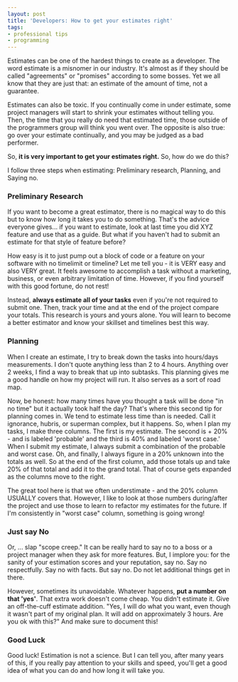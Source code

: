 ```yaml
---
layout: post
title: 'Developers: How to get your estimates right'
tags:
- professional tips
- programming
---
```


Estimates can be one of the hardest things to create as a developer.  The word estimate is a misnomer in our industry. It's almost as if they should be called "agreements" or "promises" according to some bosses.  Yet we all know that they are just that: an estimate of the amount of time, not a guarantee.  

Estimates can also be toxic.  If you continually come in under estimate, some project managers will start to shrink your estimates without telling you.  Then, the time that you really do need that estimated time, those outside of the programmers group will think you went over.  The opposite is also true: go over your estimate continually, and you may be judged as a bad performer.

So, **it is very important to get your estimates right.**  So, how do we do this?  

I follow three steps when estimating: Preliminary research, Planning, and Saying no.



### Preliminary Research



If you want to become a great estimator, there is no magical way to do this but to know how long it takes you to do something.  That's the advice everyone gives... if you want to estimate, look at last time you did XYZ feature and use that as a guide.  But what if you haven't had to submit an estimate for that style of feature before?

How easy is it to just pump out a block of code or a feature on your software with no timelimit or timeline?  Let me tell you - it is VERY easy and also VERY great.  It feels awesome to accomplish a task without a marketing, business, or even arbitrary limitation of time.  However, if you find yourself with this good fortune, do not rest!

Instead, **always estimate all of your tasks** even if you're not required to submit one.  Then, track your time and at the end of the project compare your totals.  This research is yours and yours alone.  You will learn to become a better estimator and know your skillset and timelines best this way.



### Planning



When I create an estimate, I try to break down the tasks into hours/days measurements.  I don't quote anything less than 2 to 4 hours.  Anything over 2 weeks, I find a way to break that up into subtasks.  This planning gives me a good handle on how my project will run. It also serves as a sort of road map.

Now, be honest: how many times have you thought a task will be done "in no time" but it actually took half the day?  That's where this second tip for planning comes in.  We tend to estimate less time than is needed.  Call it ignorance, hubris, or superman complex, but it happens.  So, when I plan my tasks, I make three columns.  The first is my estimate.  The second is + 20% - and is labeled 'probable' and the third is 40% and labeled 'worst case.'  When I submit my estimate, I always submit a combination of the probable and worst case.  Oh, and finally, I always figure in a 20% unknown into the totals as well.  So at the end of the first column, add those totals up and take 20% of that total and add it to the grand total.  That of course gets expanded as the columns move to the right.

The great tool here is that we often understimate - and the 20% column USUALLY covers that.  However, I like to look at those numbers during/after the project and use those to learn to refactor my estimates for the future.  If I'm consistently in "worst case" column, something is going wrong!



### Just say No



Or, ... slap "scope creep."  It can be really hard to say no to a boss or a project manager when they ask for more features.  But, I implore you: for the sanity of your estimation scores and your reputation, say no.  Say no respectfully.  Say no with facts.  But say no.  Do not let additional things get in there.

However, sometimes its unavoidable.  Whatever happens, **put a number on that 'yes'**.  That extra work doesn't come cheap.  You didn't estimate it.  Give an off-the-cuff estimate addition.  "Yes, I will do what you want, even though it wasn't part of my original plan.  It will add on approximately 3 hours.  Are you ok with this?"  And make sure to document this!



### Good Luck



Good luck!  Estimation is not a science.  But I can tell you, after many years of this, if you really pay attention to your skills and speed, you'll get a good idea of what you can do and how long it will take you.
